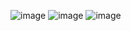 ![image](https://github.com/user-attachments/assets/0844fec3-de2b-4d58-90e6-55834193d360)
![image](https://github.com/user-attachments/assets/19804b65-a58d-4663-963b-cc284a4b8fc4)
![image](https://github.com/user-attachments/assets/9f9165da-a91a-45af-a747-f5eddadb109a)

